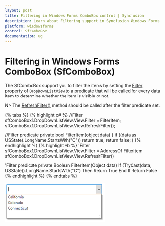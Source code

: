 ```yaml
---
layout: post
title: Filtering in Windows Forms ComboBox control | Syncfusion
description: Learn about Filtering support in Syncfusion Windows Forms ComboBox (SfComboBox) control and more details.
platform: windowsforms
control: SfComboBox
documentation: ug
---
```


# Filtering in Windows Forms ComboBox (SfComboBox)

The SfComboBox support you to filter the items by setting the [Filter](https://help.syncfusion.com/cr/windowsforms/Syncfusion.DataSource.DataSource.html#Syncfusion_DataSource_DataSource_Filter) property of `DropDownListView` to a predicate that will be called for every data item to determine whether the item is visible or not.

N> The [RefreshFilter()](https://help.syncfusion.com/cr/windowsforms/Syncfusion.DataSource.DataSource.html#Syncfusion_DataSource_DataSource_RefreshFilter) method should be called after the filter predicate set.

{% tabs %}
{% highlight c# %}
//Filter
sfComboBox1.DropDownListView.View.Filter = FilterItem;
sfComboBox1.DropDownListView.View.RefreshFilter();

//Filter predicate
private bool FilterItem(object data)
{
  if ((data as USState).LongName.StartsWith("C"))
    return true;
  return false;
}
{% endhighlight %}
{% highlight vb %}
'Filter
sfComboBox1.DropDownListView.View.Filter = AddressOf FilterItem
sfComboBox1.DropDownListView.View.RefreshFilter()

'Filter predicate
private Boolean FilterItem(Object data)
  If (TryCast(data, USState)).LongName.StartsWith("C") Then
	Return True
  End If
  Return False
{% endhighlight %}
{% endtabs %}

![Filtering_img1](Filtering_images/Filtering_img1.png)

